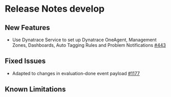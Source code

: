 # Release Notes develop

## New Features
- Use Dynatrace Service to set up Dynatrace OneAgent, Management Zones, Dashboards, Auto Tagging Rules and Problem Notifications [#443](https://github.com/keptn/keptn/issues/443)

## Fixed Issues
- Adapted to changes in evaluation-done event payload [#1177](https://github.com/keptn/keptn/issues/1177)

## Known Limitations

